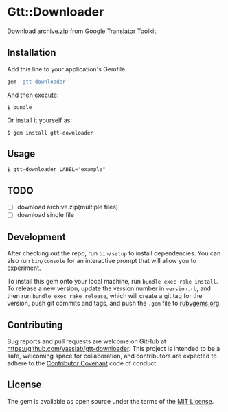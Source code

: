 # Gtt::Downloader

Download archive.zip from Google Translator Toolkit.

## Installation

Add this line to your application's Gemfile:

```ruby
gem 'gtt-downloader'
```

And then execute:

    $ bundle

Or install it yourself as:

    $ gem install gtt-downloader

## Usage

    $ gtt-downloader LABEL="example"

## TODO

- [ ] download archive.zip(multiple files)
- [ ] download single file

## Development

After checking out the repo, run `bin/setup` to install dependencies. You can also run `bin/console` for an interactive prompt that will allow you to experiment.

To install this gem onto your local machine, run `bundle exec rake install`. To release a new version, update the version number in `version.rb`, and then run `bundle exec rake release`, which will create a git tag for the version, push git commits and tags, and push the `.gem` file to [rubygems.org](https://rubygems.org).

## Contributing

Bug reports and pull requests are welcome on GitHub at https://github.com/yasslab/gtt-downloader. This project is intended to be a safe, welcoming space for collaboration, and contributors are expected to adhere to the [Contributor Covenant](contributor-covenant.org) code of conduct.


## License

The gem is available as open source under the terms of the [MIT License](http://opensource.org/licenses/MIT).
